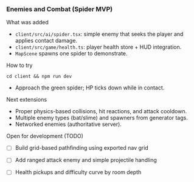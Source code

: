 ### Enemies and Combat (Spider MVP)

What was added
- `client/src/ai/spider.tsx`: simple enemy that seeks the player and applies contact damage.
- `client/src/game/health.ts`: player health store + HUD integration.
- `MapScene` spawns one spider to demonstrate.

How to try
```
cd client && npm run dev
```
- Approach the green spider; HP ticks down while in contact.

Next extensions
- Proper physics-based collisions, hit reactions, and attack cooldown.
- Multiple enemy types (bat/slime) and spawners from generator tags.
- Networked enemies (authoritative server).

Open for development (TODO)
- [ ] Build grid-based pathfinding using exported nav grid
- [ ] Add ranged attack enemy and simple projectile handling
- [ ] Health pickups and difficulty curve by room depth



